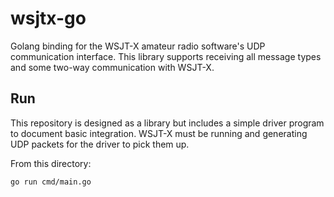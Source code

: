 # wsjtx-go

Golang binding for the WSJT-X amateur radio software's UDP communication interface. This library
supports receiving all message types and some two-way communication with WSJT-X.

## Run

This repository is designed as a library but includes a simple driver program to document basic
integration. WSJT-X must be running and generating UDP packets for the driver to pick them up.

From this directory:

```shell script
go run cmd/main.go
```
